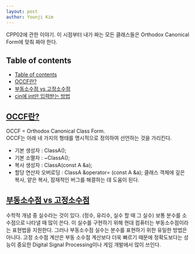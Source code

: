 ```yaml
---
layout: post
author: Younji Kim
---
```

CPP02에 관한 이야기. 이 시점부터 내가 짜는 모든 클래스들은 Orthodox Canonical Form에 맞춰 짜야 한다.

## Table of contents
- [Table of contents](#table-of-contents)
- [OCCF란?](#occf란?)
- [부동소수점 vs 고정소수점](#부동소수점-vs-고정소수점)
- [cin에 int만 입력받는 방법](#cin에-int만-입력받는-방법)

## [OCCF란?](#occf란?)
OCCF = Orthodox Canonical Class Form. <br>
OCCF는 아래 네 가지의 형태를 명시적으로 정의하여 선언하는 것을 가리킨다.
* 기본 생성자 : ClassA();
* 기본 소멸자 : ~ClassA();
* 복사 생성자 : ClassA(const A &a);
* 할당 연산자 오버로딩 : ClassA &operator= (const A &a);
클래스 객체에 깊은 복사, 얕은 복사, 잠재적인 버그를 해결하는 데 도움이 된다.<br>

## [부동소수점 vs 고정소수점](#부동소수점-vs-고정소수점)
수학적 개념 중 실수라는 것이 있다. (정수, 유리수, 실수 할 때 그 실수) 보통 분수를 소수점으로 나타낼 때 많이 쓴다. 이 실수를 구현하기 위해 현대 컴퓨터는 부동소수점이라는 표현법을 지원한다. 그러나 부동소수점 실수는 분수를 표현하기 위한 유일한 방법은 아니다. 고정 소수점 계산은 부동 소수점 계산보다 더욱 빠르기 때문에 정확도보다는 성능이 중요한 Digital Signal Processing이나 게임 개발에서 많이 쓰인다. 

